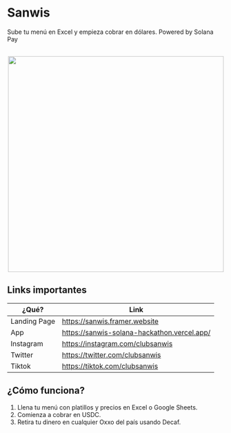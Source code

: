 #  Sanwis

Sube tu menú en Excel y empieza cobrar en dólares. Powered by Solana Pay

<p align="center">
    <br>
    <img src="imgs/landing.png" width="500"/>
    <br>
<p>

## Links importantes

| ¿Qué? | Link |
|---|---|
| Landing Page | https://sanwis.framer.website |
| App | https://sanwis-solana-hackathon.vercel.app/ |
| Instagram | https://instagram.com/clubsanwis |
| Twitter | https://twitter.com/clubsanwis |
| Tiktok | https://tiktok.com/clubsanwis |

## ¿Cómo funciona?

1. Llena tu menú con platillos y precios en Excel o Google Sheets.
2. Comienza a cobrar en USDC.
3. Retira tu dinero en cualquier Oxxo del país usando Decaf.
    


